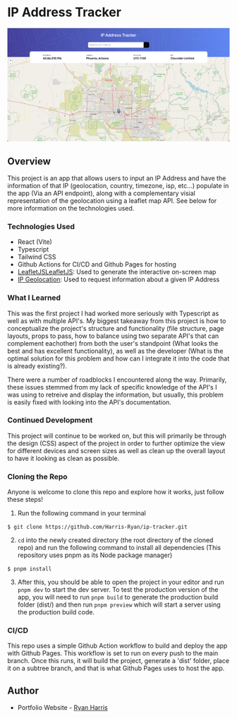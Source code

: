 # IP Address Tracker

![App Homepage](https://github.com/Harris-Ryan/ip-tracker/blob/main/src/assets/ip-tracker-homepage.png?raw=true)

## Overview

This project is an app that allows users to input an IP Address and have the information of that IP (geolocation, country, timezone, isp, etc...) populate in the app (Via an API endpoint), along with a complementary visial representation of the geolocation using a leaflet map API. See below for more information on the technologies used.

### Technologies Used

- React (Vite)
- Typescript
- Tailwind CSS
- Github Actions for CI/CD and Github Pages for hosting
- [LeafletJS](https://leafletjs.com/)[LeafletJS](https://leafletjs.com/): Used to generate the interactive on-screen map
- [IP Geolocation](https://ipgeolocation.io): Used to request information about a given IP Address

### What I Learned

This was the first project I had worked more seriously with Typescript as well as with multiple API's. My biggest takeaway from this project is how to conceptualize the project's structure and functionality (file structure, page layouts, props to pass, how to balance using two separate API's that can complement eachother) from both the user's standpoint (What looks the best and has excellent functionality), as well as the developer (What is the optimal solution for this problem and how can I integrate it into the code that is already existing?).

There were a number of roadblocks I encountered along the way. Primarily, these issues stemmed from my lack of specific knowledge of the API's I was using to retreive and display the information, but usually, this problem is easily fixed with looking into the API's documentation.

### Continued Development

This project will continue to be worked on, but this will primarily be through the design (CSS) aspect of the project in order to further optimize the view for different devices and screen sizes as well as clean up the overall layout to have it looking as clean as possible.

### Cloning the Repo

Anyone is welcome to clone this repo and explore how it works, just follow these steps!

1. Run the following command in your terminal

```console
$ git clone https://github.com/Harris-Ryan/ip-tracker.git
```

2. `cd` into the newly created directory (the root directory of the cloned repo) and run the following command to install all dependencies (This repository uses pnpm as its Node package manager)

```console
$ pnpm install
```

3. After this, you should be able to open the project in your editor and run `pnpm dev` to start the dev server. To test the production version of the app, you will need to run `pnpm build` to generate the production build folder (dist/) and then run `pnpm preview` which will start a server using the production build code.

### CI/CD

This repo uses a simple Github Action workflow to build and deploy the app with Github Pages. This workflow is set to run on every push to the main branch. Once this runs, it will build the project, generate a 'dist' folder, place it on a subtree branch, and that is what Github Pages uses to host the app.

## Author

- Portfolio Website - [Ryan Harris](https://www.eryanharris.com)
